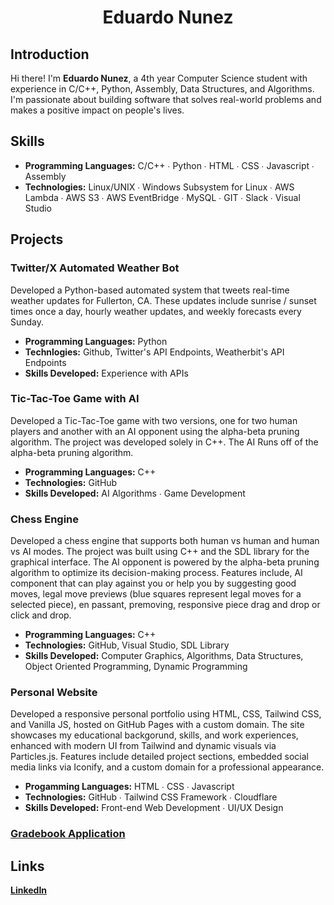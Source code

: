 <div align="center">

# Eduardo Nunez

</div>

## Introduction

Hi there! I'm **Eduardo Nunez**, a 4th year Computer Science student with experience in C/C++, Python, Assembly, Data Structures, and Algorithms. I'm passionate about building software that solves real-world problems and makes a positive impact on people's lives.

## Skills

- **Programming Languages:** C/C++ ∙ Python ∙ HTML ∙ CSS ∙ Javascript ∙ Assembly 
- **Technologies:** Linux/UNIX ∙ Windows Subsystem for Linux ∙ AWS Lambda ∙ AWS S3 ∙ AWS EventBridge ∙
MySQL ∙ GIT ∙ Slack ∙ Visual Studio

## Projects

### Twitter/X Automated Weather Bot 

Developed a Python-based automated system that tweets real-time weather updates for Fullerton, CA. These updates include sunrise / sunset times once a day, hourly weather updates, and weekly forecasts every Sunday. 

- **Programming Languages:** Python
- **Technlogies:** Github, Twitter's API Endpoints, Weatherbit's API Endpoints
- **Skills Developed:** Experience with APIs

### Tic-Tac-Toe Game with AI

Developed a Tic-Tac-Toe game with two versions, one for two human players and another with an AI opponent using the alpha-beta pruning algorithm. The project was developed solely in C++. The AI Runs off of the alpha-beta pruning algorithm.

- **Programming Languages:** C++
- **Technologies:** GitHub
- **Skills Developed:** AI Algorithms ∙ Game Development

### Chess Engine

Developed a chess engine that supports both human vs human and human vs AI modes. The project was built using C++ and the SDL library for the graphical interface. The AI opponent is powered by the alpha-beta pruning algorithm to optimize its decision-making process. Features include, AI component that can play against you or help you by suggesting good moves, legal move previews (blue squares represent legal moves for a selected piece), en passant, premoving, responsive piece drag and drop or click and drop. 

- **Programming Languages:** C++
- **Technologies:** GitHub, Visual Studio, SDL Library
- **Skills Developed:** Computer Graphics, Algorithms, Data Structures, Object Oriented Programming, Dynamic Programming 


### Personal Website

Developed a responsive personal portfolio using HTML, CSS, Tailwind CSS, and Vanilla JS, hosted on GitHub Pages with a custom domain. The site showcases my educational backgorund, skills, and work experiences, enhanced with modern UI from Tailwind and dynamic visuals via Particles.js. Features include detailed project sections, embedded social media links via Iconify, and a custom domain for a professional appearance.

- **Progamming Languages:** HTML ∙ CSS ∙ Javascript
- **Technologies:** GitHub ∙ Tailwind CSS Framework ∙ Cloudflare 
- **Skills Developed:** Front-end Web Development ∙ UI/UX Design  

### [Gradebook Application](https://github.com/eddayyy/Gradebook-Application)


## Links
[**LinkedIn**](https://www.linkedin.com/in/eduardong/)
